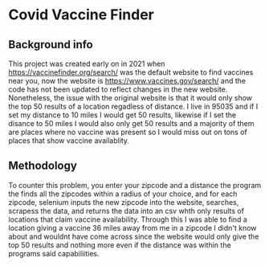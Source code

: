 # Covid Vaccine Finder

## Background info
This project was created early on in 2021 when https://vaccinefinder.org/search/ was the default website to find vaccines near you, now the website is https://www.vaccines.gov/search/ and the code has not been updated to reflect changes in the new website. Nonetheless, the issue with the original website is that it would only show the top 50 results of a location regadless of distance. I live in 95035 and if I set my distance to 10 miles I would get 50 results, likewise if I set the disance to 50 miles I would also only get 50 results and a majority of them are places where no vaccine was present so I would miss out on tons of places that show vaccine availablity.

## Methodology
To counter this problem, you enter your zipcode and a distance the program the finds all the zipcodes within a radius of your choice, and for each zipcode, selenium inputs the new zipcode into the website, searches, scrapess the data, and returns the data into an csv whth only results of locations that claim vaccine availability. Through this I was able to find a location giving a vaccine 36 miles away from me in a zipcode I didn't know about and wouldnt have come across since the website would only give the top 50 results and nothing more even if the distance was within the programs said capabiliities. 
